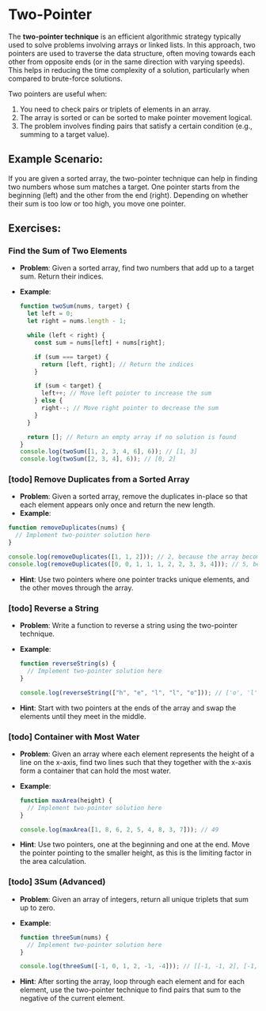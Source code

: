 # Two-Pointer

The **two-pointer technique** is an efficient algorithmic strategy typically used to solve problems involving arrays or linked lists. In this approach, two pointers are used to traverse the data structure, often moving towards each other from opposite ends (or in the same direction with varying speeds). This helps in reducing the time complexity of a solution, particularly when compared to brute-force solutions.

Two pointers are useful when:

1. You need to check pairs or triplets of elements in an array.
2. The array is sorted or can be sorted to make pointer movement logical.
3. The problem involves finding pairs that satisfy a certain condition (e.g., summing to a target value).

## Example Scenario:

If you are given a sorted array, the two-pointer technique can help in finding two numbers whose sum matches a target. One pointer starts from the beginning (left) and the other from the end (right). Depending on whether their sum is too low or too high, you move one pointer.

## Exercises:

### Find the Sum of Two Elements

- **Problem**: Given a sorted array, find two numbers that add up to a target sum. Return their indices.
- **Example**:

  ```javascript
  function twoSum(nums, target) {
    let left = 0;
    let right = nums.length - 1;

    while (left < right) {
      const sum = nums[left] + nums[right];

      if (sum === target) {
        return [left, right]; // Return the indices
      }

      if (sum < target) {
        left++; // Move left pointer to increase the sum
      } else {
        right--; // Move right pointer to decrease the sum
      }
    }

    return []; // Return an empty array if no solution is found
  }
  console.log(twoSum([1, 2, 3, 4, 6], 6)); // [1, 3]
  console.log(twoSum([2, 3, 4], 6)); // [0, 2]
  ```

### [todo] Remove Duplicates from a Sorted Array

- **Problem**: Given a sorted array, remove the duplicates in-place so that each element appears only once and return the new length.
- **Example**:

```javascript
function removeDuplicates(nums) {
  // Implement two-pointer solution here
}

console.log(removeDuplicates([1, 1, 2])); // 2, because the array becomes [1, 2]
console.log(removeDuplicates([0, 0, 1, 1, 1, 2, 2, 3, 3, 4])); // 5, because the array becomes [0, 1, 2, 3, 4]
```

- **Hint**: Use two pointers where one pointer tracks unique elements, and the other moves through the array.

### [todo] Reverse a String

- **Problem**: Write a function to reverse a string using the two-pointer technique.
- **Example**:

  ```javascript
  function reverseString(s) {
    // Implement two-pointer solution here
  }

  console.log(reverseString(["h", "e", "l", "l", "o"])); // ['o', 'l', 'l', 'e', 'h']
  ```

- **Hint**: Start with two pointers at the ends of the array and swap the elements until they meet in the middle.

### [todo] Container with Most Water

- **Problem**: Given an array where each element represents the height of a line on the x-axis, find two lines such that they together with the x-axis form a container that can hold the most water.
- **Example**:

  ```javascript
  function maxArea(height) {
    // Implement two-pointer solution here
  }

  console.log(maxArea([1, 8, 6, 2, 5, 4, 8, 3, 7])); // 49
  ```

- **Hint**: Use two pointers, one at the beginning and one at the end. Move the pointer pointing to the smaller height, as this is the limiting factor in the area calculation.

### [todo] 3Sum (Advanced)

- **Problem**: Given an array of integers, return all unique triplets that sum up to zero.
- **Example**:

  ```javascript
  function threeSum(nums) {
    // Implement two-pointer solution here
  }

  console.log(threeSum([-1, 0, 1, 2, -1, -4])); // [[-1, -1, 2], [-1, 0, 1]]
  ```

- **Hint**: After sorting the array, loop through each element and for each element, use the two-pointer technique to find pairs that sum to the negative of the current element.
